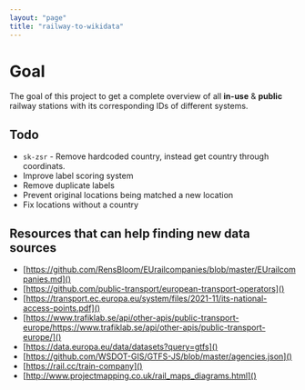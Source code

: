 ```yaml
---
layout: "page"
title: "railway-to-wikidata"
---
```

# Goal

The goal of this project to get a complete overview of all **in-use** & **public** railway stations with its corresponding IDs of different systems.

## Todo

- `sk-zsr` - Remove hardcoded country, instead get country through coordinats.
- Improve label scoring system
- Remove duplicate labels
- Prevent original locations being matched a new location
- Fix locations without a country

## Resources that can help finding new data sources

- [https://github.com/RensBloom/EUrailcompanies/blob/master/EUrailcompanies.md]()
- [https://github.com/public-transport/european-transport-operators]()
- [https://transport.ec.europa.eu/system/files/2021-11/its-national-access-points.pdf]()
- [https://www.trafiklab.se/api/other-apis/public-transport-europe/https://www.trafiklab.se/api/other-apis/public-transport-europe/]()
- [https://data.europa.eu/data/datasets?query=gtfs]()
- [https://github.com/WSDOT-GIS/GTFS-JS/blob/master/agencies.json]()
- [https://rail.cc/train-company]()
- [http://www.projectmapping.co.uk/rail_maps_diagrams.html]()
